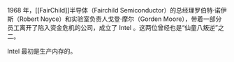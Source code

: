 1968 年，[[FairChild]]半导体（Fairchild Semiconductor）的总经理罗伯特·诺伊斯（Robert Noyce）和实验室负责人戈登·摩尔（Gorden Moore），带着一部分员工离开了陷入资金危机的公司，成立了 Intel 。这两位曾经也是“仙童八叛逆”之二。

Intel 最初是生产内存的。
